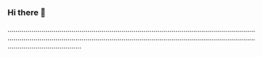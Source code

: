 ### Hi there 👋

.............................................................................................................................................................................................................................................................................................